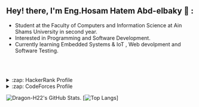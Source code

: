 ## Hey! there,  I'm Eng.Hosam Hatem Abd-elbaky 👋 :
- Student at the Faculty of Computers and Information Science at Ain Shams University in second year.
- Interested in Programming and Software Development.
- Currently learning Embedded Systems & IoT , Web devolpment and Software Testing.

<br><br>

<details>
 <summary>:zap: HackerRank Profile</summary>
  https://www.hackerrank.com/hosam_hatem222
</details>
<details>
 <summary>:zap: CodeForces Profile</summary>
  https://codeforces.com/profile/Hosam.H22
</details>

![Dragon-H22's GitHub Stats](https://github-readme-stats.vercel.app/api?username=Dragon-H22&hide=[%22issues%22]&show_icons=true&theme=radical).
[![Top Langs](https://github-readme-stats.vercel.app/api/top-langs/?username=Dragon-H22&layout=compact&theme=radical)]

[facebook]: https://www.facebook.com/hosam.H.222/
[linkedin]: https://www.linkedin.com/in/hosam-hatem-0a8483182/
